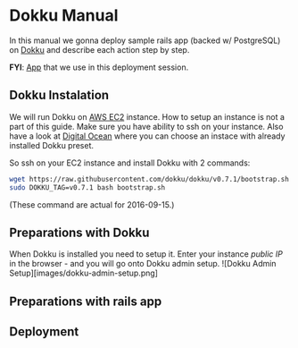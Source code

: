 # Dokku Manual

In this manual we gonna deploy sample rails app (backed w/ PostgreSQL)
on [Dokku](https://github.com/dokku/dokku)
and describe each action step by step.

**FYI**: [App](https://github.com/nastia-shaternik/dev) that we use in this deployment session.

## Dokku Instalation
We will run Dokku on [AWS EC2](https://aws.amazon.com/ec2) instance. How to setup an instance is not a part of this guide. Make sure you have ability to ssh on your instance.
Also have a look at [Digital Ocean](https://www.digitalocean.com/products/one-click-apps/dokku/) where you can choose an instace with already installed Dokku preset.

So ssh on your EC2 instance and install Dokku with 2 commands:

```bash
wget https://raw.githubusercontent.com/dokku/dokku/v0.7.1/bootstrap.sh
sudo DOKKU_TAG=v0.7.1 bash bootstrap.sh
```
(These command are actual for 2016-09-15.)

## Preparations with Dokku
When Dokku is installed you need to setup it. Enter your instance *public IP* in the browser - and you will go onto Dokku admin setup.
![Dokku Admin Setup][images/dokku-admin-setup.png]

## Preparations with rails app

## Deployment
